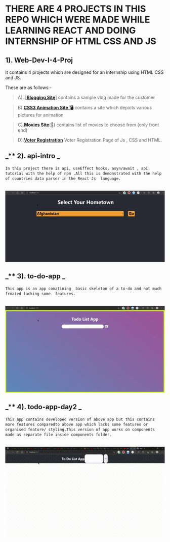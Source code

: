  #  THERE ARE 4 PROJECTS IN THIS REPO WHICH WERE MADE WHILE LEARNING REACT AND DOING INTERNSHIP OF HTML CSS AND JS

<style>


  .emoji {
    font-size: calc(14px);
}
.emoji::after {
    animation-timing-function: linear;
    animation-iteration-count: infinite;
}
.bomb::after {
    content: '💣';
    --emoji: '💥';
    animation-name: twoFrames;
    animation-duration: 2s;
}
@keyframes twoFrames {
    50% {
        content: var(--emoji);
    }
}


</style>


## **1). Web-Dev-I-4-Proj**
 
  It contains 4 projects which are designed for an internship using HTML CSS and JS.

  These are as follows:-

>A). [**<u><a href="https://blog-shreyansh252001.000webhostapp.com/">Blogging Site</a></u>**]
      contains a sample vlog made for the customer

>B).**<u><a href="https://css3animationsshreyansh252001.000webhostapp.com/" class="emoji bomb">CSS3 Animation Site&nbsp;</a></u>**
      contains a site which depicts various pictures for animation

>C).**<u><a href="https://shreyansh252001movies.000webhostapp.com/">Movies Site</a></u>**(:cinema:)
      contains list of movies to choose from (only front end)
 
>D).**<u><a href="https://voterregistrationshreyansh252001.000webhostapp.com/">Voter Registration</a></u>**
      Voter Registration Page of Js , CSS and HTML.
</list>

## _** 2). api-intro _
    In this project there is api, useEffect hooks, asyn/await , api, tutorial with the help of npm .All this is demonstrated with the help of countries data parser in the React Js  language.

</br>
<img src="assets/api-intro.gif" type="gif" alt="api-intro-gif"/>
</br>

##  _** 3). to-do-app _
    This app is an app conatining  basic skeleton of a to-do and not much frmated lacking some  features.
</br>
<img src="assets/to-do-app.gif" type="gif" alt="to-do-app-gif"/>
</br>

## _** 4). todo-app-day2 _
    This app contains developed version of above app but this contains more features comparedto above app which lacks some features or organised feature/ styling.This version of app works on components made as separate file inside components folder.
</br>
<img src="assets/todo-app-day2.gif" type="gif" alt="todo-app-day2-gif" width="600px">